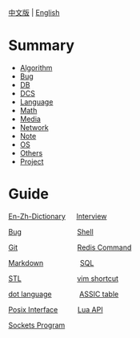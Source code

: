 [中文版](README_zh.md) | [English](README.md)

# Summary

- [Algorithm](ALGO/README.md)
- [Bug](BUG/README.md)
- [DB](DB/README.md)
- [DCS](DCS/README.md)
- [Language](LANG/README.md)
- [Math](MATH/README.md)
- [Media](MEDIA/README.md)
- [Network](NET/README.md)
- [Note](NOTE/README.md)
- [OS](OS/README.md)
- [Others](OTHERS/README.md)
- [Project](PROJ/README.md)

# Guide

[En-Zh-Dictionary](en_zh_dictionary.md) &emsp; [Interview](interview.md)

[Bug](BUG/README.md) &emsp; &emsp; &emsp; &emsp; &emsp; &emsp; [Shell](LANG/shell.md) 

[Git](OTHERS/git.md) &emsp; &emsp; &emsp; &emsp; &emsp; &emsp; &nbsp; [Redis Command](DB/REDIS/cmd.md) 

[Markdown](LANG/markdown.md) &emsp; &emsp; &emsp; &nbsp; &nbsp; [SQL](DB/sql.md) 

[STL](LANG/C++/stl.md) &emsp; &emsp; &emsp; &emsp; &emsp; &emsp; [vim shortcut](OTHERS/vim_shortcut.md)  

[dot language](LANG/dot.md) &emsp; &emsp; &nbsp; &nbsp; [ASSIC table](OTHERS/assic_table.md)  

[Posix Interface](OS/posix.md) &emsp; &emsp; [Lua API](LANG/LUA/api.md)  

[Sockets Program](NET/socket.md)


